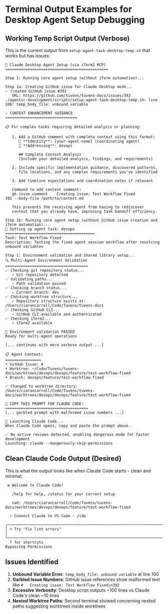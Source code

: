 # Terminal Output Examples for Desktop Agent Setup Debugging

## Working Temp Script Output (Verbose)

This is the current output from `setup-agent-task-desktop-temp.sh` that works but has issues:

```
🏢 Claude Desktop Agent Setup (via iTerm2 MCP)
==============================================

Step 1: Running core agent setup (without iTerm automation)...

Step 1a: Creating GitHub issue for Claude Desktop mode...
✅ Created GitHub issue #392
   URL: https://github.com/tuvens/tuvens-docs/issues/392
./agentic-development/scripts/setup-agent-task-desktop-temp.sh: line 100: temp_body_file: unbound variable

💡 CONTEXT ENHANCEMENT GUIDANCE
================================

📋 For complex tasks requiring detailed analysis or planning:

   1. Add a GitHub comment with complete context using this format:
      👤 **Identity**: [your-agent-name] (coordinating agent)
      🎯 **Addressing**: devops

      ## Complete Context Analysis
      [Include your detailed analysis, findings, and requirements]

   2. Include specific implementation guidance, discovered patterns,
      file locations, and any complex requirements you've identified

   3. Add timeline expectations and coordination notes if relevant

   Command to add context comment:
   gh issue comment    Creating issue: Test Workflow Fixed
392 --body-file /path/to/context.md

   This prevents the receiving agent from having to rediscover
   context that you already have, improving task handoff efficiency.

Step 1b: Running core agent setup (without GitHub issue creation and iTerm automation)...
🚀 Setting up agent task: devops
========================================
Task: Test Workflow Fixed
Description: Testing the fixed agent session workflow after resolving unbound variables

Step 1: Environment validation and shared library setup...
🔍 Multi-Agent Environment Validation
=====================================
✅ Checking git repository status...
   ✓ Git repository detected
✅ Validating paths...
   ✓ Path validation passed
✅ Checking branch status...
   ✓ Current branch: dev
✅ Checking worktree structure...
   ✓ Repository structure exists at: /Users/ciarancarroll/Code/Tuvens/tuvens-docs
✅ Checking GitHub CLI...
   ✓ GitHub CLI available and authenticated
✅ Checking iTerm2...
   ✓ iTerm2 available

🎉 Environment validation PASSED
Ready for multi-agent operations

[... continues with more verbose output ...]

📋 Agent Context:
================
• GitHub Issue: #
• Worktree: ~/Code/Tuvens/tuvens-docs/worktrees/devops/devops/feature/test-workflow-fixed
• Branch: devops/feature/test-workflow-fixed

✅ Changed to worktree directory: /Users/ciarancarroll/Code/Tuvens/tuvens-docs/worktrees/devops/devops/feature/test-workflow-fixed

🎯 COPY THIS PROMPT FOR CLAUDE CODE:
=====================================
[... garbled prompt with malformed issue numbers ...]

🚀 Launching Claude Code...
When Claude Code opens, copy and paste the prompt above.

✅ No active reviews detected, enabling dangerous mode for faster development
Launching: claude --dangerously-skip-permissions
```

## Clean Claude Code Output (Desired)

This is what the output looks like when Claude Code starts - clean and minimal:

```
 ✻ Welcome to Claude Code!

   /help for help, /status for your current setup

   cwd: /Users/ciarancarroll/Code/Tuvens/tuvens-docs/worktrees/devops/devops/feature/test-workflow-fixed

  ↑ Connect Claude to VS Code · /ide

╭───────────────────────────────────────────────────────────────────────────────────────────╮
│ > Try "fix lint errors"                                                                   │
╰───────────────────────────────────────────────────────────────────────────────────────────╯
  ? for shortcuts                                                     Bypassing Permissions
```

## Issues Identified

1. **Unbound Variable Error**: `temp_body_file: unbound variable` at line 100
2. **Garbled Issue Numbers**: GitHub issue references show malformed text like `#   Creating issue: Test Workflow Fixed\n392`
3. **Excessive Verbosity**: Desktop script outputs ~100 lines vs Claude Code's clean ~10 lines
4. **Nested Worktree Paths**: Second terminal showed concerning nested paths suggesting worktrees inside worktrees
